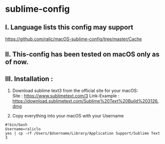 # sublime-config

## I. Language lists this config may support
  https://github.com/ralic/macOS-sublime-config/tree/master/Cache
## II. This-config has been tested on macOS only as of now.

## III. Installation :
  1. Download sublime text3 from the official site for your macOS:  
  Site : https://www.sublimetext.com/3
  Link-Example : https://download.sublimetext.com/Sublime%20Text%20Build%203126.dmg

  2. Copy everything into your macOS with your Username

```
#!bin/bash
Username=raliclo
yes | cp -rf /Users/$Username/Library/Application Support/Sublime Text 3
```
